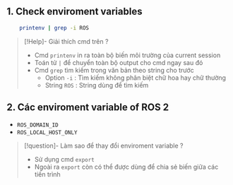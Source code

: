## 1. Check enviroment variables

```bash
	printenv | grep -i ROS
```

> [!Help]- Giải thích cmd trên ?
> - Cmd `printenv` in ra toàn bộ biến môi trường của current session
> - Toán tử `|` để chuyển toàn bộ output cho cmd ngay sau đó
> - Cmd `grep` tìm kiếm trong văn bản theo string cho trước
> 	- Option `-i` : Tìm kiếm không phân biệt chữ hoa hay chữ thường
> 	- String `ROS` : String dùng để tìm kiếm


## 2. Các enviroment variable of ROS 2

- `ROS_DOMAIN_ID`
- `ROS_LOCAL_HOST_ONLY`

> [!question]- Làm sao để thay đổi enviroment variable ?
> - Sử dụng cmd `export`
> - Ngoài ra `export` còn có thể được dùng để chia sẻ biến giữa các tiến trình


